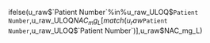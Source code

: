 ifelse(u_raw$`Patient Number`%in%u_raw_ULOQ$`Patient Number`,u_raw_ULOQ$NAC_mg_L[match(u_raw$`Patient Number`,u_raw_ULOQ$`Patient Number`)],u_raw$NAC_mg_L) 
